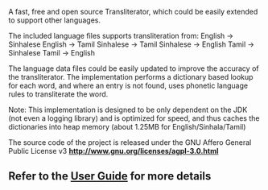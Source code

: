 A fast, free and open source Transliterator, which could be easily extended to support other languages.

The included language files supports transliteration from:
English -> Sinhalese
English -> Tamil
Sinhalese -> Tamil
Sinhalese -> English
Tamil -> Sinhalese
Tamil -> English

The language data files could be easily updated to improve the accuracy of the transliterator. The implementation performs a dictionary based lookup for each word, and where an entry is not found, uses phonetic language rules to transliterate the word.

Note: This implementation is designed to be only dependent on the JDK (not even a logging library) and is optimized for speed, and thus caches the dictionaries into heap memory (about 1.25MB for English/Sinhala/Tamil)

The source code of the project is released under the GNU Affero General Public License v3
**http://www.gnu.org/licenses/agpl-3.0.html**

## Refer to the [User Guide](http://code.google.com/p/translit/wiki/UserGuide) for more details ##